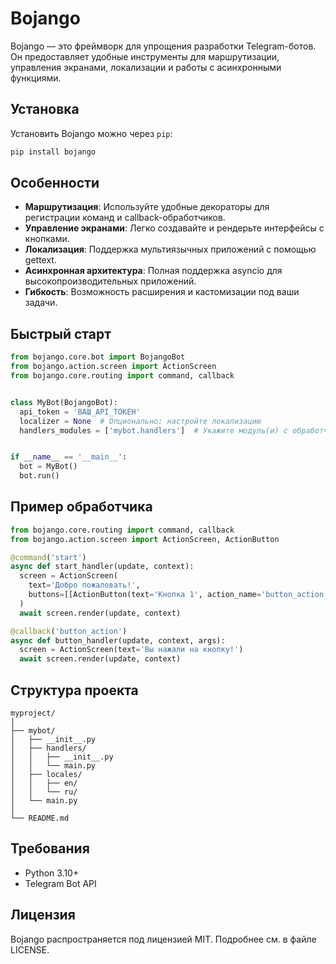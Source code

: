 # Bojango

Bojango — это фреймворк для упрощения разработки Telegram-ботов. Он предоставляет удобные инструменты для маршрутизации, управления экранами, локализации и работы с асинхронными функциями.

## Установка

Установить Bojango можно через `pip`:

```bash
pip install bojango
```

## Особенности

- **Маршрутизация**: Используйте удобные декораторы для регистрации команд и callback-обработчиков.
- **Управление экранами**: Легко создавайте и рендерьте интерфейсы с кнопками.
- **Локализация**: Поддержка мультиязычных приложений с помощью gettext.
- **Асинхронная архитектура**: Полная поддержка asyncio для высокопроизводительных приложений.
- **Гибкость**: Возможность расширения и кастомизации под ваши задачи.

## Быстрый старт

```python
from bojango.core.bot import BojangoBot
from bojango.action.screen import ActionScreen
from bojango.core.routing import command, callback


class MyBot(BojangoBot):
  api_token = 'ВАШ_API_ТОКЕН'
  localizer = None  # Опционально: настройте локализацию
  handlers_modules = ['mybot.handlers']  # Укажите модуль(и) с обработчиками


if __name__ == '__main__':
  bot = MyBot()
  bot.run()
```

## Пример обработчика

```python
from bojango.core.routing import command, callback
from bojango.action.screen import ActionScreen, ActionButton

@command('start')
async def start_handler(update, context):
  screen = ActionScreen(
    text='Добро пожаловать!',
    buttons=[[ActionButton(text='Кнопка 1', action_name='button_action')]]
  )
  await screen.render(update, context)

@callback('button_action')
async def button_handler(update, context, args):
  screen = ActionScreen(text='Вы нажали на кнопку!')
  await screen.render(update, context)
```

## Структура проекта

```text
myproject/
│
├── mybot/
│   ├── __init__.py
│   ├── handlers/
│   │   ├── __init__.py
│   │   └── main.py
│   ├── locales/
│   │   ├── en/
│   │   └── ru/
│   └── main.py
│
└── README.md
```

## Требования
- Python 3.10+
- Telegram Bot API

## Лицензия
Bojango распространяется под лицензией MIT. Подробнее см. в файле LICENSE.